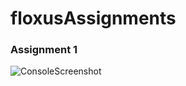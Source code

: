 # floxusAssignments

### Assignment 1

![ConsoleScreenshot](https://user-images.githubusercontent.com/88224886/151658473-0e0d43ba-eced-472f-b0ea-21f4ead1fc90.png)
